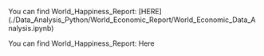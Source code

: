 

You can find World_Happiness_Report: [HERE] (./Data_Analysis_Python/World_Economic_Report/World_Economic_Data_Analysis.ipynb)

You can find World_Happiness_Report: Here
